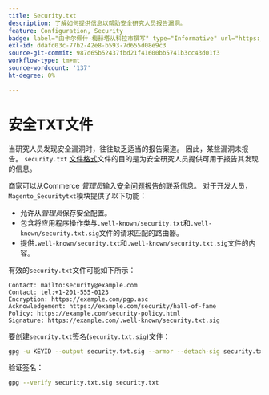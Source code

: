 ```yaml
---
title: Security.txt
description: 了解如何提供信息以帮助安全研究人员报告漏洞。
feature: Configuration, Security
badge: label="由卡尔佩什·梅赫塔从科拉市撰写" type="Informative" url="https://solutionpartners.adobe.com/s/directory/detail/corra" tooltip="卡尔佩什梅赫塔"
exl-id: ddafd03c-77b2-42e8-b593-7d655d08e9c3
source-git-commit: 987d65b52437fbd21f41600bb5741b3cc43d01f3
workflow-type: tm+mt
source-wordcount: '137'
ht-degree: 0%

---
```


# 安全TXT文件

当研究人员发现安全漏洞时，往往缺乏适当的报告渠道。 因此，某些漏洞未报告。 `security.txt` [文件格式](https://datatracker.ietf.org/doc/html/draft-foudil-securitytxt-09)文件的目的是为安全研究人员提供可用于报告其发现的信息。

商家可以从Commerce _管理员_&#x200B;输入[安全问题报告](https://experienceleague.adobe.com/en/docs/commerce-admin/systems/security/security-issue-reporting)的联系信息。 对于开发人员，`Magento_Securitytxt`模块提供了以下功能：

- 允许从&#x200B;_管理员_&#x200B;保存安全配置。
- 包含将应用程序操作类与`.well-known/security.txt`和`.well-known/security.txt.sig`文件的请求匹配的路由器。
- 提供`.well-known/security.txt`和`.well-known/security.txt.sig`文件的内容。

有效的`security.txt`文件可能如下所示：

```text
Contact: mailto:security@example.com
Contact: tel:+1-201-555-0123
Encryption: https://example.com/pgp.asc
Acknowledgement: https://example.com/security/hall-of-fame
Policy: https://example.com/security-policy.html
Signature: https://example.com/.well-known/security.txt.sig
```

要创建`security.txt`签名(`security.txt.sig`)文件：

```bash
gpg -u KEYID --output security.txt.sig --armor --detach-sig security.txt
```

验证签名：

```bash
gpg --verify security.txt.sig security.txt
```
